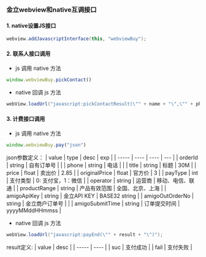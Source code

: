 ### 金立webview和native互调接口

#### 1. native设置JS接口

```java
webview.addJavascriptInterface(this, "webviewBuy");
```

#### 2. 联系人接口调用

- js 调用 native 方法

```javascript
window.webviewBuy.pickContact()
```

- native 回调 js 方法

```java
webView.loadUrl("javascript:pickContactResult(\"" + name + "\",\"" + phoneNumber + "\")");
```

#### 3. 计费接口调用

- js 调用 native 方法

```javascript
window.webviewBuy.pay("json")
```

json参数定义：
| value | type | desc | exp |
| ----- | ---- | ---- | --- |
| orderId | string | 自有订单号 | |
| phone | string | 电话 | |
| title | string | 标题 | 30M |
| price | float | 卖出价 | 2.85 |
| originalPrice | float | 官方价 | 3 |
| payType | int | 支付类型 | 0: 支付宝，1：微信 |
| operator | string | 运营商 | 移动、电信、联通 |
| productRange | string | 产品有效范围 | 全国、北京、上海 |
| amigoApiKey | string | 金立API KEY | BASE32 string |
| amigoOutOrderNo | string | 金立商户订单号 | |
| amigoSubmitTime | string | 订单提交时间 | yyyyMMddHHmmss |

- native 回调 js 方法

```java
webView.loadUrl("javascript:payEnd(\"" + result + "\")");
```

result定义:
| value | desc |
| ----- | ---- |
| suc   | 支付成功 |
| fail  | 支付失败 |
